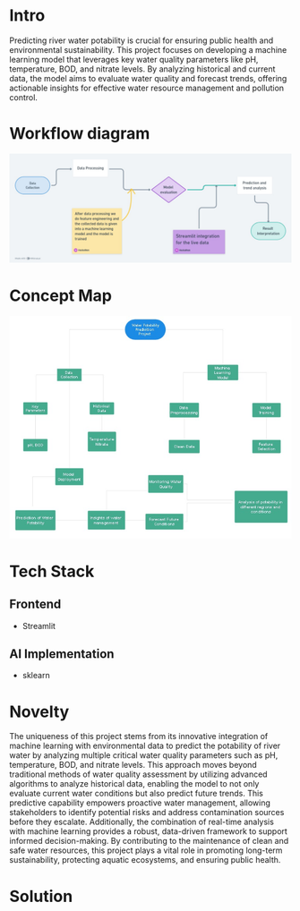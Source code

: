 # Intro
Predicting river water potability is crucial for ensuring public health and environmental sustainability. This project focuses on developing a machine learning model that leverages key water quality parameters like pH, temperature, BOD, and nitrate levels. By analyzing historical and current data, the model aims to evaluate water quality and forecast trends, offering actionable insights for effective water resource management and pollution control.

# Workflow diagram
![workflow](workflow.jpeg)

# Concept Map
![](conceptmap.jpeg)

# Tech Stack
## Frontend
* Streamlit
## AI Implementation
* sklearn

# Novelty
The uniqueness of this project stems from its innovative integration of machine learning with environmental data to predict the potability of river water by analyzing multiple critical water quality parameters such as pH, temperature, BOD, and nitrate levels. This approach moves beyond traditional methods of water quality assessment by utilizing advanced algorithms to analyze historical data, enabling the model to not only evaluate current water conditions but also predict future trends. This predictive capability empowers proactive water management, allowing stakeholders to identify potential risks and address contamination sources before they escalate. Additionally, the combination of real-time analysis with machine learning provides a robust, data-driven framework to support informed decision-making. By contributing to the maintenance of clean and safe water resources, this project plays a vital role in promoting long-term sustainability, protecting aquatic ecosystems, and ensuring public health.

# Solution
